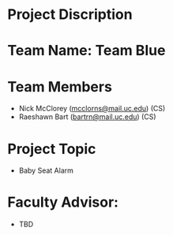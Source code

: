 # Project Discription



# Team Name: Team Blue

# Team Members 
- Nick McClorey (mcclorns@mail.uc.edu)  (CS)
- Raeshawn Bart (bartrn@mail.uc.edu)    (CS)


# Project Topic
* Baby Seat Alarm 

# Faculty Advisor:
* TBD

